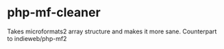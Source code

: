 php-mf-cleaner
==============

Takes microformats2 array structure and makes it more sane. Counterpart to indieweb/php-mf2
